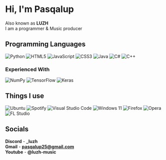 # Hi, I'm Pasqalup
Also known as **LUZH** <br />
I am a programmer & Music producer
## Programming Languages
![Python](https://img.shields.io/badge/python-3670A0?style=for-the-badge&logo=python&logoColor=ffdd54) 
 ![HTML5](https://img.shields.io/badge/html5-%23E34F26.svg?style=for-the-badge&logo=html5&logoColor=white) ![JavaScript](https://img.shields.io/badge/javascript-%23323330.svg?style=for-the-badge&logo=javascript&logoColor=%23F7DF1E) ![CSS3](https://img.shields.io/badge/css3-%231572B6.svg?style=for-the-badge&logo=css3&logoColor=white) ![Java](https://img.shields.io/badge/java-%23ED8B00.svg?style=for-the-badge&logo=openjdk&logoColor=white) ![C#](https://img.shields.io/badge/c%23-%23239120.svg?style=for-the-badge&logo=c-sharp&logoColor=white) ![C++](https://img.shields.io/badge/c++-%2300599C.svg?style=for-the-badge&logo=c%2B%2B&logoColor=white)
### Experienced With
![NumPy](https://img.shields.io/badge/numpy-%23013243.svg?style=for-the-badge&logo=numpy&logoColor=white) ![TensorFlow](https://img.shields.io/badge/TensorFlow-%23FF6F00.svg?style=for-the-badge&logo=TensorFlow&logoColor=white) ![Keras](https://img.shields.io/badge/Keras-%23D00000.svg?style=for-the-badge&logo=Keras&logoColor=white) 

## Things I use
![Ubuntu](https://img.shields.io/badge/Ubuntu-E95420?style=for-the-badge&logo=ubuntu&logoColor=white) ![Spotify](https://img.shields.io/badge/Spotify-1ED760?style=for-the-badge&logo=spotify&logoColor=white) ![Visual Studio Code](https://img.shields.io/badge/Visual%20Studio%20Code-0078d7.svg?style=for-the-badge&logo=visual-studio-code&logoColor=white) ![Windows 11](https://img.shields.io/badge/Windows%2011-%230079d5.svg?style=for-the-badge&logo=Windows%2011&logoColor=white) ![Firefox](https://img.shields.io/badge/Firefox-FF7139?style=for-the-badge&logo=Firefox-Browser&logoColor=white) ![Opera](https://img.shields.io/badge/Opera-FF1B2D?style=for-the-badge&logo=Opera&logoColor=white) ![FL Studio](https://img.shields.io/badge/FL%20Studio-16182C?style=for-the-badge&logo=https%3A%2F%2Fgithub.com%2FPasqalup%2FPasqalup%2Fassets%2F118071534%2F68551318-d3e2-44aa-b1ec-a43542ac40cd)



## Socials
**Discord**  -  **_luzh** <br />
**Gmail**  -  **pasqalup25@gmail.com** <br />
**Youtube**  -  **@luzh-music**
